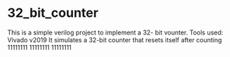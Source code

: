 # 32_bit_counter

This is a simple verilog project to implement a 32- bit vounter.
Tools used: Vivado v2019
It simulates a 32-bit counter that resets itself after counting 11111111 11111111 11111111 

